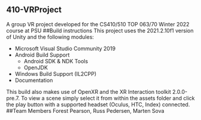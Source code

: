 ## 410-VRProject
 A group VR project developed for the CS410/510 TOP 063/70 Winter 2022 course at PSU
##Build instructions
This project uses the 2021.2.10f1 version of Unity and the following modules:

 * Microsoft Visual Studio Community 2019
 * Android Build Support
 	* Android SDK & NDK Tools
 	* OpenJDK
 * Windows Build Support (IL2CPP)
 * Documentation

This build also makes use of OpenXR and the XR Interaction toolkit 2.0.0-pre.7. To view a scene simply select it from within the assets folder and click the play button with a supported headset (Oculus, HTC, Index) connected.
##Team Members
Forest Pearson, Russ Pedersen, Marten Sova